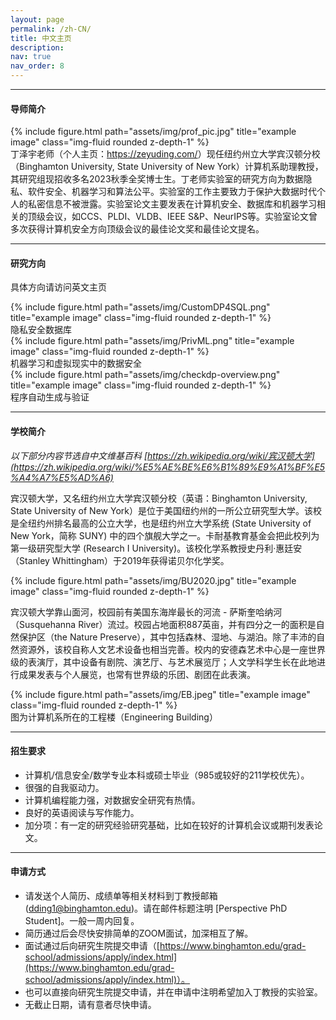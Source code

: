 ```yaml
---
layout: page
permalink: /zh-CN/
title: 中文主页
description:
nav: true
nav_order: 8
---
```


----

#### 导师简介


<div class="row justify-content-sm-center">
    <div class="col-sm-4 mt-3 mt-md-0">
        {% include figure.html path="assets/img/prof_pic.jpg" title="example image" class="img-fluid rounded z-depth-1" %}
    </div>
    <div class="col-sm-8 mt-3 mt-md-0">
        丁泽宇老师（个人主页：<a href="https://zeyuding.com/">https://zeyuding.com/</a>）现任纽约州立大学宾汉顿分校（Binghamton University, State University of New York）计算机系助理教授，其研究组现招收多名2023秋季全奖博士生。丁老师实验室的研究方向为数据隐私、软件安全、机器学习和算法公平。实验室的工作主要致力于保护大数据时代个人的私密信息不被泄露。实验室论文主要发表在计算机安全、数据库和机器学习相关的顶级会议，如CCS、PLDI、VLDB、IEEE S&P、NeurIPS等。实验室论文曾多次获得计算机安全方向顶级会议的最佳论文奖和最佳论文提名。
    </div>
</div>

----

#### 研究方向

具体方向请访问英文主页

<div class="row justify-content-sm-center">
    <div class="col-sm-4 mt-3 mt-md-0">
        {% include figure.html path="assets/img/CustomDP4SQL.png" title="example image" class="img-fluid rounded z-depth-1" %}
        <div class="caption">
            隐私安全数据库
        </div>
    </div>
    <div class="col-sm-4 mt-3 mt-md-0">
        {% include figure.html path="assets/img/PrivML.png" title="example image" class="img-fluid rounded z-depth-1" %}
        <div class="caption">
            机器学习和虚拟现实中的数据安全
        </div>
    </div>
    <div class="col-sm-4 mt-3 mt-md-0">
        {% include figure.html path="assets/img/checkdp-overview.png" title="example image" class="img-fluid rounded z-depth-1" %}
        <div class="caption">
            程序自动生成与验证
        </div>
    </div>
</div>



----

#### 学校简介

*以下部分内容节选自中文维基百科 [https://zh.wikipedia.org/wiki/宾汉顿大学](https://zh.wikipedia.org/wiki/%E5%AE%BE%E6%B1%89%E9%A1%BF%E5%A4%A7%E5%AD%A6)*


宾汉顿大学，又名纽约州立大学宾汉顿分校（英语：Binghamton University, State University of New York）是位于美国纽约州的一所公立研究型大学。该校是全纽约州排名最高的公立大学，也是纽约州立大学系统 (State University of New York，简称 SUNY) 中的四个旗舰大学之一。卡耐基教育基金会把此校列为第一级研究型大学 (Research I University)。该校化学系教授史丹利·惠廷安（Stanley Whittingham）于2019年获得诺贝尔化学奖。

<div class="row">
    <div class="col-sm mt-3 mt-md-0">
        {% include figure.html path="assets/img/BU2020.jpg" title="example image" class="img-fluid rounded z-depth-1" %}
    </div>
</div>
<!-- <div class="caption">
    This image can also have a caption. It's like magic.
</div> -->

宾汉顿大学靠山面河，校园前有美国东海岸最长的河流 - 萨斯奎哈纳河（Susquehanna River）流过。校园占地面积887英亩，并有四分之一的面积是自然保护区（the Nature Preserve），其中包括森林、湿地、与湖泊。除了丰沛的自然资源外，该校自称人文艺术设备也相当完善。校内的安德森艺术中心是一座世界级的表演厅，其中设备有剧院、演艺厅、与艺术展览厅；人文学科学生长在此地进行成果发表与个人展览，也常有世界级的乐团、剧团在此表演。



<div class="row">
    <div class="col-sm mt-3 mt-md-0">
        {% include figure.html path="assets/img/EB.jpeg" title="example image" class="img-fluid rounded z-depth-1" %}
    </div>
</div>
<div class="caption">
    图为计算机系所在的工程楼（Engineering Building）
</div>



----

#### 招生要求

* 计算机/信息安全/数学专业本科或硕士毕业（985或较好的211学校优先）。
* 很强的自我驱动力。
* 计算机编程能力强，对数据安全研究有热情。
* 良好的英语阅读与写作能力。
* 加分项：有一定的研究经验研究基础，比如在较好的计算机会议或期刊发表论文。


----
#### 申请方式

* 请发送个人简历、成绩单等相关材料到丁教授邮箱 (dding1@binghamton.edu)。请在邮件标题注明 [Perspective PhD Student]。一般一周内回复。
* 简历通过后会尽快安排简单的ZOOM面试，加深相互了解。
* 面试通过后向研究生院提交申请（[https://www.binghamton.edu/grad-school/admissions/apply/index.html](https://www.binghamton.edu/grad-school/admissions/apply/index.html)）。
* 也可以直接向研究生院提交申请，并在申请中注明希望加入丁教授的实验室。
* 无截止日期，请有意者尽快申请。

